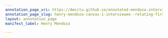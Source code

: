 ```yaml
---
annotation_page_uri: https://Amcclu.github.io/annotated-mendoza-interview/annotations/henry-mendoza-canvas-1-interviewee--relating-firsthand-experience--hesitation--reminisicing.json
annotation_page_slug: henry-mendoza-canvas-1-interviewee--relating-firsthand-experience--hesitation--reminisicing
layout: annotation_page
manifest_label: Henry Mendoza

---
```


